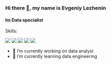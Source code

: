 ### Hi there 👋, my name is Evgeniy Lezhenin
#### Im Data specialist

Skills: 

<img src="https://img.shields.io/badge/Python-DCDCDC?style=for-the-badge&logo=python&logoColor=3776AB"> <img src="https://img.shields.io/badge/postgresql-DCDCDC?style=for-the-badge&logo=postgresql&logoColor=4169E1"> <img src="https://img.shields.io/badge/microsoftsqlserver-DCDCDC?style=for-the-badge&logo=microsoftsqlserver&logoColor=CC2927"> <img src="https://img.shields.io/badge/powerbi-DCDCDC?style=for-the-badge&logo=powerbi&logoColor=F2C811"> <img src="https://img.shields.io/badge/tableau-DCDCDC?style=for-the-badge&logo=tableau&logoColor=E97627">



- 🔭 I’m currently working on data analyst 
- 🌱 I’m currently learning data engineering 
